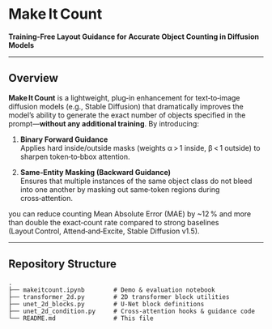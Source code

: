 # Make It Count

**Training‑Free Layout Guidance for Accurate Object Counting in Diffusion Models**

---

## Overview

**Make It Count** is a lightweight, plug‑in enhancement for text‑to‑image diffusion models (e.g., Stable Diffusion) that dramatically improves the model’s ability to generate the exact number of objects specified in the prompt—**without any additional training**. By introducing:

1. **Binary Forward Guidance**  
   Applies hard inside/outside masks (weights α > 1 inside, β < 1 outside) to sharpen token‑to‑bbox attention.

2. **Same‑Entity Masking (Backward Guidance)**  
   Ensures that multiple instances of the same object class do not bleed into one another by masking out same‑token regions during cross‑attention.

you can reduce counting Mean Absolute Error (MAE) by ~12 % and more than double the exact‑count rate compared to strong baselines (Layout Control, Attend‑and‑Excite, Stable Diffusion v1.5).

---

## Repository Structure

```text
.
├── makeitcount.ipynb        # Demo & evaluation notebook
├── transformer_2d.py        # 2D transformer block utilities
├── unet_2d_blocks.py        # U‑Net block definitions
├── unet_2d_condition.py     # Cross‑attention hooks & guidance code
└── README.md                # This file

